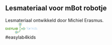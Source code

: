## Lesmateriaal voor mBot robotje
Lesmateriaal ontwikkeld door Michiel Erasmus. <br>
<img src="https://github.com/pappavis/Easylab4kids_lessen/raw/master/plaatjes/Easy_Lab_logo_kleur.png?raw=true" width="20%" height="20%">
<br>
#easylab4kids<br>

